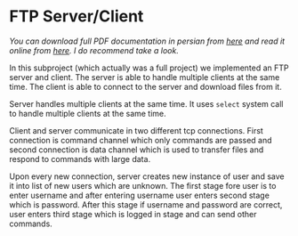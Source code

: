 # FTP Server/Client

*You can download full PDF documentation in persian from [here](../Asset/ftp.pdf)
and read it online from [here](../Asset/ftp.md). I do recommend take a look.*

In this subproject (which actually was a full project) we implemented an FTP server and client.
The server is able to handle multiple clients at the same time.
The client is able to connect to the server and download files from it.

Server handles multiple clients at the same time.
It uses `select` system call to handle multiple clients at the same time.

Client and server communicate in two different tcp connections.
First connection is command channel which only commands are passed
and second connection is data channel which is used to transfer files and respond to commands with large data.

Upon every new connection, server creates new instance of user and save it into list of new users which are unknown.
The first stage fore user is to enter username and after entering username user enters second stage which is password.
After this stage if username and password are correct,
user enters third stage which is logged in stage and can send other commands.
